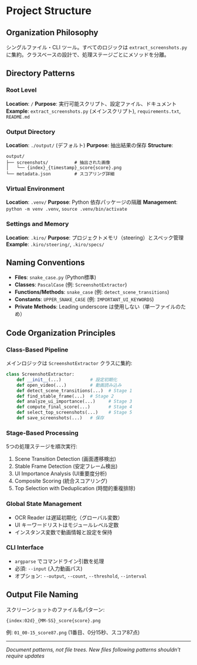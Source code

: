 # Project Structure

## Organization Philosophy

シングルファイル・CLI ツール。すべてのロジックは `extract_screenshots.py` に集約。クラスベースの設計で、処理ステージごとにメソッドを分離。

## Directory Patterns

### Root Level
**Location**: `/`
**Purpose**: 実行可能スクリプト、設定ファイル、ドキュメント
**Example**: `extract_screenshots.py` (メインスクリプト), `requirements.txt`, `README.md`

### Output Directory
**Location**: `./output/` (デフォルト)
**Purpose**: 抽出結果の保存
**Structure**:
```
output/
├── screenshots/          # 抽出された画像
│   └── {index}_{timestamp}_score{score}.png
└── metadata.json         # スコアリング詳細
```

### Virtual Environment
**Location**: `.venv/`
**Purpose**: Python 依存パッケージの隔離
**Management**: `python -m venv .venv`, `source .venv/bin/activate`

### Settings and Memory
**Location**: `.kiro/`
**Purpose**: プロジェクトメモリ（steering）とスペック管理
**Example**: `.kiro/steering/`, `.kiro/specs/`

## Naming Conventions

- **Files**: `snake_case.py` (Python標準)
- **Classes**: `PascalCase` (例: `ScreenshotExtractor`)
- **Functions/Methods**: `snake_case` (例: `detect_scene_transitions`)
- **Constants**: `UPPER_SNAKE_CASE` (例: `IMPORTANT_UI_KEYWORDS`)
- **Private Methods**: Leading underscore は使用しない（単一ファイルのため）

## Code Organization Principles

### Class-Based Pipeline
メインロジックは `ScreenshotExtractor` クラスに集約:
```python
class ScreenshotExtractor:
    def __init__(...)           # 設定初期化
    def open_video(...)         # 動画読み込み
    def detect_scene_transitions(...)  # Stage 1
    def find_stable_frame(...)  # Stage 2
    def analyze_ui_importance(...)     # Stage 3
    def compute_final_score(...)       # Stage 4
    def select_top_screenshots(...)    # Stage 5
    def save_screenshots(...)   # 保存
```

### Stage-Based Processing
5つの処理ステージを順次実行:
1. Scene Transition Detection (画面遷移検出)
2. Stable Frame Detection (安定フレーム検出)
3. UI Importance Analysis (UI重要度分析)
4. Composite Scoring (統合スコアリング)
5. Top Selection with Deduplication (時間的重複排除)

### Global State Management
- OCR Reader は遅延初期化（グローバル変数）
- UI キーワードリストはモジュールレベル定数
- インスタンス変数で動画情報と設定を保持

### CLI Interface
- `argparse` でコマンドライン引数を処理
- 必須: `--input` (入力動画パス)
- オプション: `--output`, `--count`, `--threshold`, `--interval`

## Output File Naming

スクリーンショットのファイル名パターン:
```
{index:02d}_{MM-SS}_score{score}.png
```
例: `01_00-15_score87.png` (1番目、0分15秒、スコア87点)

---
_Document patterns, not file trees. New files following patterns shouldn't require updates_
